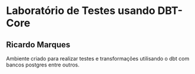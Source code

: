 # Laboratório de Testes usando DBT-Core

## Ricardo Marques


Ambiente criado para realizar testes e transformações utilisando o dbt com bancos postgres entre outros.